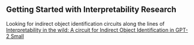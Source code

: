 ## Getting Started with Interpretability Research
Looking for indirect object identification circuits along the lines of [Interpretability in the wild: A circuit for Indirect Object Identification in GPT-2 Small](https://arxiv.org/pdf/2211.00593.pdf)
